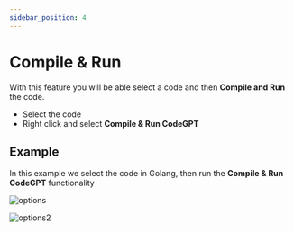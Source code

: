 ```yaml
---
sidebar_position: 4
---
```


# Compile & Run

With this feature you will be able select a code and then **Compile and Run** the code.

- Select the code
- Right click and select **Compile & Run CodeGPT**

## Example
In this example we select the code in Golang, then run the **Compile & Run CodeGPT** functionality

![options](https://user-images.githubusercontent.com/6216945/214982656-f801f92f-50fd-4ee2-a323-08a5f89de4d8.png)

![options2](https://user-images.githubusercontent.com/6216945/214982716-b16098bd-8ee5-4436-8b2f-bf1632f11009.png)
